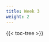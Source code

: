 ```yaml
---
title: Week 3
weight: 2
---
```



<!-- spellchecker-disable -->

{{< toc-tree >}}

<!-- spellchecker-enable -->